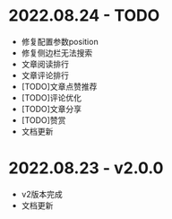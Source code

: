# 2022.08.24 - TODO
* 修复配置参数position
* 修复侧边栏无法搜索
* 文章阅读排行
* 文章评论排行
* [TODO]文章点赞推荐
* [TODO]评论优化
* [TODO]文章分享
* [TODO]赞赏
* 文档更新

# 2022.08.23 - v2.0.0
* v2版本完成
* 文档更新
